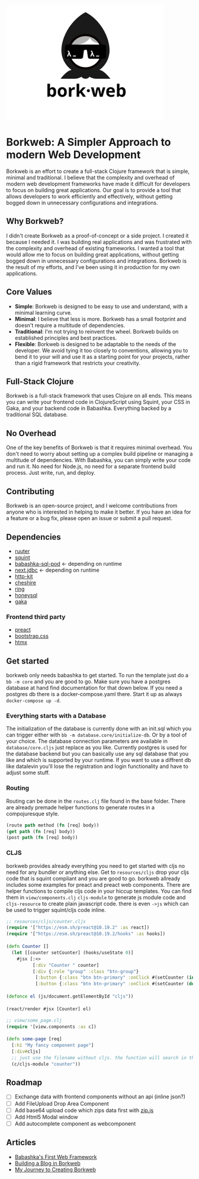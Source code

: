 [<img src="logo/borkweb.svg" alt="Borkweb" width="425px">](https://github.com/m3tti/borkweb)

# Borkweb: A Simpler Approach to modern Web Development
Borkweb is an effort to create a full-stack Clojure framework that is simple, minimal and traditional. I believe that the complexity and overhead of modern web development frameworks have made it difficult for developers to focus on building great applications. Our goal is to provide a tool that allows developers to work efficiently and effectively, without getting bogged down in unnecessary configurations and integrations.

## Why Borkweb?
I didn't create Borkweb as a proof-of-concept or a side project. I created it because I needed it. I was building real applications and was frustrated with the complexity and overhead of existing frameworks. I wanted a tool that would allow me to focus on building great applications, without getting bogged down in unnecessary configurations and integrations. Borkweb is the result of my efforts, and I've been using it in production for my own applications.

## Core Values
* **Simple**: Borkweb is designed to be easy to use and understand, with a minimal learning curve.
* **Minimal**: I believe that less is more. Borkweb has a small footprint and doesn't require a multitude of dependencies.
* **Traditional**: I'm not trying to reinvent the wheel. Borkweb builds on established principles and best practices.
* **Flexible**: Borkweb is designed to be adaptable to the needs of the developer. We avoid tying it too closely to conventions, allowing you to bend it to your will and use it as a starting point for your projects, rather than a rigid framework that restricts your creativity.

## Full-Stack Clojure
Borkweb is a full-stack framework that uses Clojure on all ends. This means you can write your frontend code in ClojureScript using Squint, your CSS in Gaka, and your backend code in Babashka. Everything backed by a traditional SQL database.

## No Overhead
One of the key benefits of Borkweb is that it requires minimal overhead. You don't need to worry about setting up a complex build pipeline or managing a multitude of dependencies. With Babashka, you can simply write your code and run it. No need for Node.js, no need for a separate frontend build process. Just write, run, and deploy.


## Contributing
Borkweb is an open-source project, and I welcome contributions from anyone who is interested in helping to make it better. If you have an idea for a feature or a bug fix, please open an issue or submit a pull request. 

## Dependencies
- [ruuter](https://github.com/askonomm/ruuter)
- [squint](https://github.com/squint-cljs/squint)
- [babashka-sql-pod](https://github.com/babashka/babashka-sql-pods) <- depending on runtime
- [next.jdbc](https://github.com/seancorfield/next-jdbc) <- depending on runtime
- [http-kit](https://github.com/http-kit/http-kit)
- [cheshire](https://github.com/dakrone/cheshire)
- [ring](https://github.com/ring-clojure/ring)
- [honeysql](https://github.com/seancorfield/honeysql)
- [gaka](https://github.com/cdaddr/gaka)

### Frontend third party
- [preact](preactjs.com)
- [bootstrap.css](https://getbootstrap.com)
- [htmx](https://htmx.org/)

## Get started
borkweb only needs babashka to get started. To run the template just do a `bb -m core` and you are good to go.
Make sure you have a postgres database at hand find documentation for that down below. If you need a postgres db there is a docker-compose.yaml there. Start it up as always `docker-compose up -d`.

### Everything starts with a Database
The initialization of the database is currently done with an init.sql which you can trigger either with `bb -m database.core/initialize-db`.
Or by a tool of your choice. The database connection parameters are available in `database/core.cljs` just replace as you like.
Currently postgres is used for the database backend but you can basically use any sql database that you like and which is supported by your runtime. If you want to use a diffrent db like datalevin you'll lose the registration and login functionality and have to adjust some stuff.


### Routing
Routing can be done in the `routes.clj` file found in the base folder. There are already premade helper functions to generate routes in a compojuresque style.

``` clojure
(route path method (fn [req] body))
(get path (fn [req] body))
(post path (fn [req] body))
```

### CLJS
borkweb provides already everything you need to get started with cljs no need for any bundler or anything else.
Get to `resources/cljs` drop your cljs code that is squint compliant and you are good to go. borkweb allready includes some examples for preact and preact web components. There are helper functions to compile cljs code in your hiccup templates. You can find them in `view/components.clj`
`cljs-module` to generate js module code and `cljs-resource` to create plain javascript code. there is even `->js` which can be used to trigger squint/cljs code inline.

``` clojure
;; resources/cljs/counter.cljs
(require '["https://esm.sh/preact@10.19.2" :as react])
(require '["https://esm.sh/preact@10.19.2/hooks" :as hooks])

(defn Counter []
  (let [[counter setCounter] (hooks/useState 0)]
    #jsx [:<>
          [:div "Counter " counter]
          [:div {:role "group" :class "btn-group"}
           [:button {:class "btn btn-primary" :onClick #(setCounter (inc counter))} "+"]
           [:button {:class "btn btn-primary" :onClick #(setCounter (dec counter))} "-"]]]))

(defonce el (js/document.getElementById "cljs"))

(react/render #jsx [Counter] el)
```

``` clojure
;; view/some_page.clj
(require '[view.components :as c])

(defn some-page [req]
  [:h1 "My fancy component page"]
  [:div#cljs]
  ;; just use the filename without cljs. the function will search in the resource/cljs folder.
  (c/cljs-module "counter"))
```

## Roadmap
- [ ] Exchange data with frontend components without an api (inline json?)
- [ ] Add FileUpload Drop Area Component
- [ ] Add base64 upload code which zips data first with [zip.js](https://gildas-lormeau.github.io/zip.js/)
- [ ] Add Html5 Modal window
- [ ] Add autocomplete component as webcomponent

## Articles
* [Babashka's First Web Framework](https://github.com/m3tti/m3tti.github.io/blob/master/borkweb-babashkas-first-webframework.md)
* [Building a Blog in Borkweb](https://github.com/m3tti/m3tti.github.io/blob/master/on-building-a-blog-in-borkweb.md)
* [My Journey to Creating Borkweb](https://github.com/m3tti/m3tti.github.io/blob/master/my-journey-to-creating-borkweb.md)
